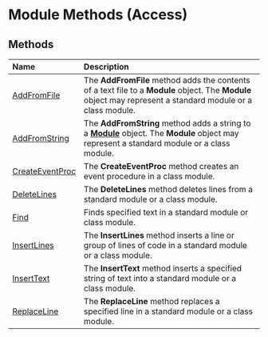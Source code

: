 
# Module Methods (Access)

## Methods



|**Name**|**Description**|
|:-----|:-----|
|[AddFromFile](a782b4dc-a4be-5166-3ce3-deb87ed1195b.md)|The  **AddFromFile** method adds the contents of a text file to a **Module** object. The **Module** object may represent a standard module or a class module.|
|[AddFromString](119db9d9-fac2-b86f-be21-c94366bda7d6.md)|The  **AddFromString** method adds a string to a **[Module](e04272fa-9c29-2567-bd15-1cea38906894.md)** object. The **Module** object may represent a standard module or a class module.|
|[CreateEventProc](13d2a4db-ec80-4225-f3fd-87527dbf660e.md)|The  **CreateEventProc** method creates an event procedure in a class module.|
|[DeleteLines](57f65c6c-4d9c-3abd-065b-b75d1ada06cb.md)|The  **DeleteLines** method deletes lines from a standard module or a class module.|
|[Find](6b8fcd1a-a490-19a0-1692-fb01f213c639.md)|Finds specified text in a standard module or class module.|
|[InsertLines](54ea5ce3-fb2a-e9c7-85ef-8861141f63ec.md)|The  **InsertLines** method inserts a line or group of lines of code in a standard module or a class module.|
|[InsertText](105c77fe-29a3-ef93-3d01-8420f7725325.md)|The  **InsertText** method inserts a specified string of text into a standard module or a class module.|
|[ReplaceLine](9e267b4a-5c15-a1bc-e2e0-a528871c9268.md)|The  **ReplaceLine** method replaces a specified line in a standard module or a class module.|
